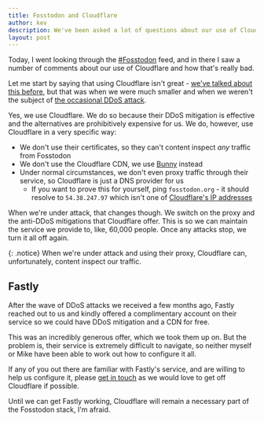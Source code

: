 ```yaml
---
title: Fosstodon and Cloudflare
author: kev
description: We've been asked a lot of questions about our use of Cloudflare, so here's our official stance.
layout: post
---
```


Today, I went looking through the [#Fosstodon](https://fosstodon.org/tags/Fosstodon) feed, and in there I saw a number of comments about our use of Cloudflare and how that's really bad.

Let me start by saying that using Cloudflare isn't great - [we've talked about this before](https://hub.fosstodon.org/moving-away-from-cloudflare/), but that was when we were much smaller and when we weren't the subject of [the occasional DDoS attack](https://hub.fosstodon.org/elon-twitter-post-mortem/).

Yes, we use Cloudflare. We do so because their DDoS mitigation is effective and the alternatives are prohibitively expensive for us. We do, however, use Cloudflare in a very specific way:

* We don't use their certificates, so they can't content inspect *any* traffic from Fosstodon
* We don't use the Cloudflare CDN, we use [Bunny](https://bunny.net) instead
* Under normal circumstances, we don't even proxy traffic through their service, so Cloudflare is just a DNS provider for us
  * If you want to prove this for yourself, ping `fosstodon.org` - it should resolve to `54.38.247.97` which isn't one of [Cloudflare's IP addresses](https://www.cloudflare.com/en-gb/ips/)

When we're under attack, that changes though. We switch on the proxy and the anti-DDoS mitigations that Cloudflare offer. This is so we can maintain the service we provide to, like, 60,000 people. Once any attacks stop, we turn it all off again.

{: .notice}
When we're under attack and using their proxy, Cloudflare can, unfortunately, content inspect our traffic.

## Fastly

After the wave of DDoS attacks we received a few months ago, Fastly reached out to us and kindly offered a complimentary account on their service so we could have DDoS mitigation and a CDN for free.

This was an incredibly generous offer, which we took them up on. But the problem is, their service is extremely difficult to navigate, so neither myself or Mike have been able to work out how to configure it all.

If any of you out there are familiar with Fastly's service, and are willing to help us configure it, please [get in touch](https://hub.fosstodon.org/contact/) as we would love to get off Cloudflare if possible.

Until we can get Fastly working, Cloudflare will remain a necessary part of the Fosstodon stack, I'm afraid.

